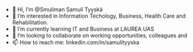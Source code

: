 - 👋 Hi, I’m @Smuliman Samuli Tyyskä
- 👀 I’m interested in Information Techology, Business, Health Care and Rehabilitation.
- 🌱 I’m currently learning IT and Business at LAUREA UAS
- 💞️ I’m looking to collaborate on working opportunities, colleagues and 
- 📫 How to reach me: linkedin.com/in/samulityyska

<!---
Smuliman/Smuliman is a ✨ special ✨ repository because its `README.md` (this file) appears on your GitHub profile.
You can click the Preview link to take a look at your changes.
--->
